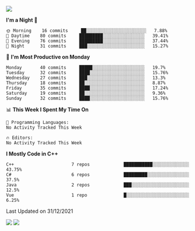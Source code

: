 ![](https://komarev.com/ghpvc/?username=lilpidgey&color=red)
<!--START_SECTION:waka-->
**I'm a Night 🦉** 

```text
🌞 Morning    16 commits     ██░░░░░░░░░░░░░░░░░░░░░░░   7.88% 
🌆 Daytime    80 commits     █████████░░░░░░░░░░░░░░░░   39.41% 
🌃 Evening    76 commits     █████████░░░░░░░░░░░░░░░░   37.44% 
🌙 Night      31 commits     ███░░░░░░░░░░░░░░░░░░░░░░   15.27%

```
📅 **I'm Most Productive on Monday** 

```text
Monday       40 commits     █████░░░░░░░░░░░░░░░░░░░░   19.7% 
Tuesday      32 commits     ████░░░░░░░░░░░░░░░░░░░░░   15.76% 
Wednesday    27 commits     ███░░░░░░░░░░░░░░░░░░░░░░   13.3% 
Thursday     18 commits     ██░░░░░░░░░░░░░░░░░░░░░░░   8.87% 
Friday       35 commits     ████░░░░░░░░░░░░░░░░░░░░░   17.24% 
Saturday     19 commits     ██░░░░░░░░░░░░░░░░░░░░░░░   9.36% 
Sunday       32 commits     ████░░░░░░░░░░░░░░░░░░░░░   15.76%

```


📊 **This Week I Spent My Time On** 

```text
💬 Programming Languages: 
No Activity Tracked This Week

🔥 Editors: 
No Activity Tracked This Week

```

**I Mostly Code in C++** 

```text
C++                      7 repos             ███████████░░░░░░░░░░░░░░   43.75% 
C#                       6 repos             █████████░░░░░░░░░░░░░░░░   37.5% 
Java                     2 repos             ███░░░░░░░░░░░░░░░░░░░░░░   12.5% 
Vue                      1 repo              █░░░░░░░░░░░░░░░░░░░░░░░░   6.25%

```



 Last Updated on 31/12/2021
<!--END_SECTION:waka-->
![](https://hit.yhype.me/github/profile?user_id=42968544)
![](https://komarev.com/ghpvc/?lilpidgey)
